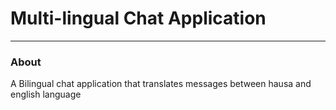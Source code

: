 ﻿# Multi-lingual Chat Application
-----
### About
A Bilingual chat application that translates messages between hausa and english language
